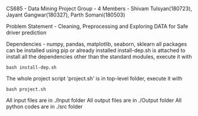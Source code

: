 CS685 - Data Mining Project
Group - 4
Members - Shivam Tulsyan(180723), Jayant Gangwar(180327), Parth Somani(180503)

Problem Statement - Cleaning, Preprocessing and Exploring DATA for Safe driver prediction

Dependencies - numpy, pandas, matplotlib, seaborn, sklearn
all packages can be installed using pip or already installed
install-dep.sh is attached to install all the dependencies other than the standard modules, execute it with
```
bash install-dep.sh
```

The whole project script 'project.sh' is in top-level folder, execute it with
```
bash project.sh
```

All input files are in ./Input folder
All output files are in ./Output folder
All python codes are in ./src folder
